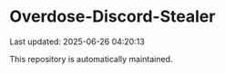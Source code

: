# Overdose-Discord-Stealer

Last updated: 2025-06-26 04:20:13

This repository is automatically maintained.
